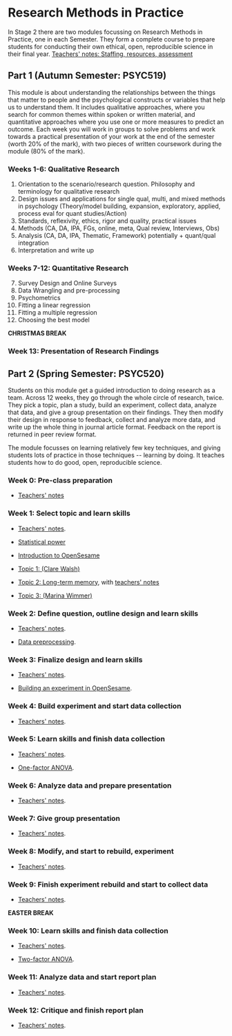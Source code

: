 # Research Methods in Practice

In Stage 2 there are two modules focussing on Research Methods in Practice, one in each Semester. They form a complete course to prepare students for conducting their own ethical, open, reproducible science in their final year.
[Teachers' notes: Staffing, resources, assessment](rmip-overview.html)

## Part 1 (Autumn Semester: PSYC519)

This module is about understanding the relationships between the things that matter to people and the psychological constructs or variables that help us to understand them. It includes qualitative approaches, where you search for common themes within spoken or written material, and quantitative approaches where you use one or more measures to predict an outcome. Each week you will work in groups to solve problems and work towards a practical presentation of your work at the end of the semester (worth 20% of the mark), with two pieces of written coursework during the module (80% of the mark).

### Weeks 1-6: Qualitative Research
 1. Orientation to the scenario/research question. Philosophy and terminology for qualitative research
 2. Design issues and applications for single qual, multi, and mixed methods in psychology (Theory/model building, expansion, exploratory, applied, process eval for quant studies/Action)
 3. Standards, reflexivity, ethics, rigor and quality,  practical issues
 4. Methods (CA, DA, IPA, FGs, online, meta, Qual review, Interviews, Obs)
 5. Analysis (CA, DA, IPA, Thematic, Framework) potentially + quant/qual integration
 6. Interpretation and write up

### Weeks 7-12: Quantitative Research
 7. Survey Design and Online Surveys
 8. Data Wrangling and pre-processing
 9. Psychometrics
 10. Fitting a linear regression
 11. Fitting a multiple regression
 12. Choosing the best model

**CHRISTMAS BREAK**

### Week 13: Presentation of Research Findings

## Part 2 (Spring Semester: PSYC520)

Students on this module get a guided introduction to doing research as a team. Across 12 weeks, they go through the whole circle of research, twice. They pick a topic, plan a study, build an experiment, collect data, analyze that data, and give a group presentation on their findings. They then modify their design in response to feedback, collect and analyze more data, and write up the whole thing in journal article format. Feedback on the report is returned in peer review format.

The module focusses on learning relatively few key techniques, and giving students lots of practice in those techniques -- learning by doing. It teaches students how to do good, open, reproducible science.

### Week 0: Pre-class preparation

- [Teachers' notes](pre_prep.html)

### Week 1: Select topic and learn skills

- [Teachers' notes](select_topic.html).

- [Statistical power](https://ajwills72.github.io/rminr/power.html) 

- [Introduction to OpenSesame](openses_intro.html)

- [Topic 1: (Clare Walsh)](topic1.md)

- [Topic 2: Long-term memory](topic2.md), with [teachers' notes](topic2teachersnotes.html)

- [Topic 3: (Marina Wimmer)](topic3.md)

### Week 2: Define question, outline design and learn skills

- [Teachers' notes](define_outline.html).

- [Data preprocessing](https://ajwills72.github.io/rminr/preproc.html). 

### Week 3: Finalize design and learn skills

- [Teachers' notes](design_build.html).

- [Building an experiment in OpenSesame](openses_build.html).

### Week 4: Build experiment and start data collection

- [Teachers' notes](build_collect.html).

### Week 5: Learn skills and finish data collection

- [Teachers' notes](collect_anova.html).

- [One-factor ANOVA](https://ajwills72.github.io/rminr/anova1.html). 

### Week 6: Analyze data and prepare presentation

- [Teachers' notes](analyze_prep.html).

### Week 7: Give group presentation

- [Teachers' notes](pres.html).

### Week 8: Modify, and start to rebuild, experiment

- [Teachers' notes](modify_rebuild.html).
  
### Week 9: Finish experiment rebuild and start to collect data

- [Teachers' notes](rebuild_collect.html).
  
**EASTER BREAK**

### Week 10: Learn skills and finish data collection

- [Teachers' notes](collect_anova_2.html).

- [Two-factor ANOVA](https://ajwills72.github.io/rminr/anova2.html). 

### Week 11: Analyze data and start report plan

- [Teachers' notes](analyze_plan.html).

### Week 12: Critique and finish report plan

- [Teachers' notes](critique_plan.html).


